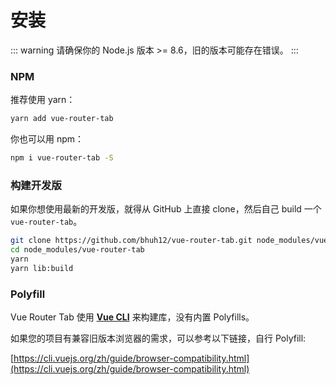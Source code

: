 # 安装

::: warning
请确保你的 Node.js 版本 >= 8.6，旧的版本可能存在错误。
:::

### NPM

推荐使用 yarn：

```bash
yarn add vue-router-tab
```

你也可以用 npm：

```bash
npm i vue-router-tab -S
```

### 构建开发版

如果你想使用最新的开发版，就得从 GitHub 上直接 clone，然后自己 build 一个 `vue-router-tab`。

```bash
git clone https://github.com/bhuh12/vue-router-tab.git node_modules/vue-router-tab
cd node_modules/vue-router-tab
yarn
yarn lib:build
```

### Polyfill

Vue Router Tab 使用 [**Vue CLI**](https://cli.vuejs.org) 来构建库，没有内置 Polyfills。

如果您的项目有兼容旧版本浏览器的需求，可以参考以下链接，自行 Polyfill:

[https://cli.vuejs.org/zh/guide/browser-compatibility.html](https://cli.vuejs.org/zh/guide/browser-compatibility.html)
